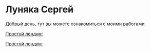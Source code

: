 

# Луняка Сергей

Добрый день, тут вы можете ознакомиться с моими работами.

[Простой лендинг](https://lunyak.github.io/Lending_simple/ "Простой лендинг")

[Простой лендинг](https://github.com/Lunyak/ActiveBox/ "Чуть сложнее")
